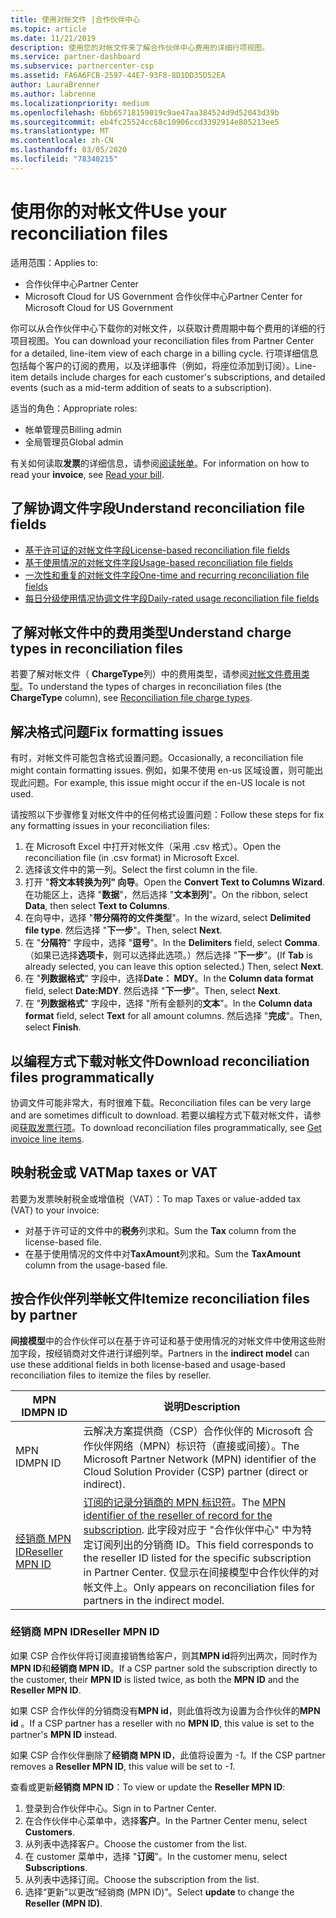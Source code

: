 ```yaml
---
title: 使用对帐文件 |合作伙伴中心
ms.topic: article
ms.date: 11/21/2019
description: 使用您的对帐文件来了解合作伙伴中心费用的详细行项视图。
ms.service: partner-dashboard
ms.subservice: partnercenter-csp
ms.assetid: FA6A6FCB-2597-44E7-93F8-8D1DD35D52EA
author: LauraBrenner
ms.author: labrenne
ms.localizationpriority: medium
ms.openlocfilehash: 6bb65718159019c9ae47aa384524d9d52043d39b
ms.sourcegitcommit: eb4fc25524cc68c10906ccd3392914e805213ee5
ms.translationtype: MT
ms.contentlocale: zh-CN
ms.lasthandoff: 03/05/2020
ms.locfileid: "78340215"
---
```

# <a name="use-your-reconciliation-files"></a><span data-ttu-id="2a331-103">使用你的对帐文件</span><span class="sxs-lookup"><span data-stu-id="2a331-103">Use your reconciliation files</span></span>

<span data-ttu-id="2a331-104">适用范围：</span><span class="sxs-lookup"><span data-stu-id="2a331-104">Applies to:</span></span>

- <span data-ttu-id="2a331-105">合作伙伴中心</span><span class="sxs-lookup"><span data-stu-id="2a331-105">Partner Center</span></span>
- <span data-ttu-id="2a331-106">Microsoft Cloud for US Government 合作伙伴中心</span><span class="sxs-lookup"><span data-stu-id="2a331-106">Partner Center for Microsoft Cloud for US Government</span></span>

<span data-ttu-id="2a331-107">你可以从合作伙伴中心下载你的对帐文件，以获取计费周期中每个费用的详细的行项目视图。</span><span class="sxs-lookup"><span data-stu-id="2a331-107">You can download your reconciliation files from Partner Center for a detailed, line-item view of each charge in a billing cycle.</span></span> <span data-ttu-id="2a331-108">行项详细信息包括每个客户的订阅的费用，以及详细事件（例如，将座位添加到订阅）。</span><span class="sxs-lookup"><span data-stu-id="2a331-108">Line-item details include charges for each customer's subscriptions, and detailed events (such as a mid-term addition of seats to a subscription).</span></span>

<span data-ttu-id="2a331-109">适当的角色：</span><span class="sxs-lookup"><span data-stu-id="2a331-109">Appropriate roles:</span></span>

- <span data-ttu-id="2a331-110">帐单管理员</span><span class="sxs-lookup"><span data-stu-id="2a331-110">Billing admin</span></span>
- <span data-ttu-id="2a331-111">全局管理员</span><span class="sxs-lookup"><span data-stu-id="2a331-111">Global admin</span></span>

<span data-ttu-id="2a331-112">有关如何读取**发票**的详细信息，请参阅[阅读帐单](read-your-bill.md)。</span><span class="sxs-lookup"><span data-stu-id="2a331-112">For information on how to read your **invoice**, see [Read your bill](read-your-bill.md).</span></span>

## <a name="understand-reconciliation-file-fields"></a><span data-ttu-id="2a331-113">了解协调文件字段</span><span class="sxs-lookup"><span data-stu-id="2a331-113">Understand reconciliation file fields</span></span>

- [<span data-ttu-id="2a331-114">基于许可证的对帐文件字段</span><span class="sxs-lookup"><span data-stu-id="2a331-114">License-based reconciliation file fields</span></span>](license-based-recon-files.md)
- [<span data-ttu-id="2a331-115">基于使用情况的对帐文件字段</span><span class="sxs-lookup"><span data-stu-id="2a331-115">Usage-based reconciliation file fields</span></span>](usage-based-recon-files.md)
- [<span data-ttu-id="2a331-116">一次性和重复的对帐文件字段</span><span class="sxs-lookup"><span data-stu-id="2a331-116">One-time and recurring reconciliation file fields</span></span>](one-time-recurring-recon-files.md)
- [<span data-ttu-id="2a331-117">每日分级使用情况协调文件字段</span><span class="sxs-lookup"><span data-stu-id="2a331-117">Daily-rated usage reconciliation file fields</span></span>](daily-rated-usage-recon-files.md)

## <a name="understand-charge-types-in-reconciliation-files"></a><span data-ttu-id="2a331-118">了解对帐文件中的费用类型</span><span class="sxs-lookup"><span data-stu-id="2a331-118">Understand charge types in reconciliation files</span></span>

<span data-ttu-id="2a331-119">若要了解对帐文件（ **ChargeType**列）中的费用类型，请参阅[对帐文件费用类型](recon-file-charge-types.md)。</span><span class="sxs-lookup"><span data-stu-id="2a331-119">To understand the types of charges in reconciliation files (the **ChargeType** column), see [Reconciliation file charge types](recon-file-charge-types.md).</span></span>

## <a name="fix-formatting-issues"></a><span data-ttu-id="2a331-120">解决格式问题</span><span class="sxs-lookup"><span data-stu-id="2a331-120">Fix formatting issues</span></span>

<span data-ttu-id="2a331-121">有时，对帐文件可能包含格式设置问题。</span><span class="sxs-lookup"><span data-stu-id="2a331-121">Occasionally, a reconciliation file might contain formatting issues.</span></span> <span data-ttu-id="2a331-122">例如，如果不使用 en-us 区域设置，则可能出现此问题。</span><span class="sxs-lookup"><span data-stu-id="2a331-122">For example, this issue might occur if the en-US locale is not used.</span></span>

<span data-ttu-id="2a331-123">请按照以下步骤修复对帐文件中的任何格式设置问题：</span><span class="sxs-lookup"><span data-stu-id="2a331-123">Follow these steps for fix any formatting issues in your reconciliation files:</span></span>

1. <span data-ttu-id="2a331-124">在 Microsoft Excel 中打开对帐文件（采用 .csv 格式）。</span><span class="sxs-lookup"><span data-stu-id="2a331-124">Open the reconciliation file (in .csv format) in Microsoft Excel.</span></span>
2. <span data-ttu-id="2a331-125">选择该文件中的第一列。</span><span class="sxs-lookup"><span data-stu-id="2a331-125">Select the first column in the file.</span></span>
3. <span data-ttu-id="2a331-126">打开 "**将文本转换为列" 向导**。</span><span class="sxs-lookup"><span data-stu-id="2a331-126">Open the **Convert Text to Columns Wizard**.</span></span> <span data-ttu-id="2a331-127">在功能区上，选择 "**数据**"，然后选择 "**文本到列**"。</span><span class="sxs-lookup"><span data-stu-id="2a331-127">On the ribbon, select **Data**, then select **Text to Columns**.</span></span>
4. <span data-ttu-id="2a331-128">在向导中，选择 "**带分隔符的文件类型**"。</span><span class="sxs-lookup"><span data-stu-id="2a331-128">In the wizard, select **Delimited file type**.</span></span> <span data-ttu-id="2a331-129">然后选择 "**下一步**"。</span><span class="sxs-lookup"><span data-stu-id="2a331-129">Then, select **Next**.</span></span>
5. <span data-ttu-id="2a331-130">在 "**分隔符**" 字段中，选择 "**逗号**"。</span><span class="sxs-lookup"><span data-stu-id="2a331-130">In the **Delimiters** field, select **Comma**.</span></span> <span data-ttu-id="2a331-131">（如果已选择**选项卡**，则可以选择此选项。）然后选择 "**下一步**"。</span><span class="sxs-lookup"><span data-stu-id="2a331-131">(If **Tab** is already selected, you can leave this option selected.) Then, select **Next**.</span></span>
6. <span data-ttu-id="2a331-132">在 "**列数据格式**" 字段中，选择**Date： MDY**。</span><span class="sxs-lookup"><span data-stu-id="2a331-132">In the **Column data format** field, select **Date:MDY**.</span></span> <span data-ttu-id="2a331-133">然后选择 "**下一步**"。</span><span class="sxs-lookup"><span data-stu-id="2a331-133">Then, select **Next**.</span></span>
7. <span data-ttu-id="2a331-134">在 "**列数据格式**" 字段中，选择 "所有金额列的**文本**"。</span><span class="sxs-lookup"><span data-stu-id="2a331-134">In the **Column data format** field, select **Text** for all amount columns.</span></span> <span data-ttu-id="2a331-135">然后选择 "**完成**"。</span><span class="sxs-lookup"><span data-stu-id="2a331-135">Then, select **Finish**.</span></span>

## <a name="download-reconciliation-files-programmatically"></a><span data-ttu-id="2a331-136">以编程方式下载对帐文件</span><span class="sxs-lookup"><span data-stu-id="2a331-136">Download reconciliation files programmatically</span></span>

<span data-ttu-id="2a331-137">协调文件可能非常大，有时很难下载。</span><span class="sxs-lookup"><span data-stu-id="2a331-137">Reconciliation files can be very large and are sometimes difficult to download.</span></span> <span data-ttu-id="2a331-138">若要以编程方式下载对帐文件，请参阅[获取发票行项](https://docs.microsoft.com/partner-center/develop/get-invoiceline-items)。</span><span class="sxs-lookup"><span data-stu-id="2a331-138">To download reconciliation files programmatically, see [Get invoice line items](https://docs.microsoft.com/partner-center/develop/get-invoiceline-items).</span></span>

## <a name="map-taxes-or-vat"></a><span data-ttu-id="2a331-139">映射税金或 VAT</span><span class="sxs-lookup"><span data-stu-id="2a331-139">Map taxes or VAT</span></span>

<span data-ttu-id="2a331-140">若要为发票映射税金或增值税（VAT）：</span><span class="sxs-lookup"><span data-stu-id="2a331-140">To map Taxes or value-added tax (VAT) to your invoice:</span></span>

- <span data-ttu-id="2a331-141">对基于许可证的文件中的**税务**列求和。</span><span class="sxs-lookup"><span data-stu-id="2a331-141">Sum the **Tax** column from the license-based file.</span></span>
- <span data-ttu-id="2a331-142">在基于使用情况的文件中对**TaxAmount**列求和。</span><span class="sxs-lookup"><span data-stu-id="2a331-142">Sum the **TaxAmount** column from the usage-based file.</span></span>

## <a name="itemize-reconciliation-files-by-partner"></a><span data-ttu-id="2a331-143">按合作伙伴列举帐文件</span><span class="sxs-lookup"><span data-stu-id="2a331-143">Itemize reconciliation files by partner</span></span>

<span data-ttu-id="2a331-144">**间接模型**中的合作伙伴可以在基于许可证和基于使用情况的对帐文件中使用这些附加字段，按经销商对文件进行详细列举。</span><span class="sxs-lookup"><span data-stu-id="2a331-144">Partners in the **indirect model** can use these additional fields in both license-based and usage-based reconciliation files to itemize the files by reseller.</span></span>

| <span data-ttu-id="2a331-145">MPN ID</span><span class="sxs-lookup"><span data-stu-id="2a331-145">MPN ID</span></span> | <span data-ttu-id="2a331-146">说明</span><span class="sxs-lookup"><span data-stu-id="2a331-146">Description</span></span> |
| ------ | ----------- |
| <span data-ttu-id="2a331-147">MPN ID</span><span class="sxs-lookup"><span data-stu-id="2a331-147">MPN ID</span></span> | <span data-ttu-id="2a331-148">云解决方案提供商（CSP）合作伙伴的 Microsoft 合作伙伴网络（MPN）标识符（直接或间接）。</span><span class="sxs-lookup"><span data-stu-id="2a331-148">The Microsoft Partner Network (MPN) identifier of the Cloud Solution Provider (CSP) partner (direct or indirect).</span></span> |
| [<span data-ttu-id="2a331-149">经销商 MPN ID</span><span class="sxs-lookup"><span data-stu-id="2a331-149">Reseller MPN ID</span></span>](#reseller-mpn-id) | <span data-ttu-id="2a331-150">[订阅的记录分销商的 MPN 标识符](#reseller-mpn-id)。</span><span class="sxs-lookup"><span data-stu-id="2a331-150">The [MPN identifier of the reseller of record for the subscription](#reseller-mpn-id).</span></span> <span data-ttu-id="2a331-151">此字段对应于 "合作伙伴中心" 中为特定订阅列出的分销商 ID。</span><span class="sxs-lookup"><span data-stu-id="2a331-151">This field corresponds to the reseller ID listed for the specific subscription in Partner Center.</span></span> <span data-ttu-id="2a331-152">仅显示在间接模型中合作伙伴的对帐文件上。</span><span class="sxs-lookup"><span data-stu-id="2a331-152">Only appears on reconciliation files for partners in the indirect model.</span></span> |

### <a name="reseller-mpn-id"></a><span data-ttu-id="2a331-153">经销商 MPN ID</span><span class="sxs-lookup"><span data-stu-id="2a331-153">Reseller MPN ID</span></span>

<span data-ttu-id="2a331-154">如果 CSP 合作伙伴将订阅直接销售给客户，则其**MPN id**将列出两次，同时作为**MPN ID**和**经销商 MPN ID**。</span><span class="sxs-lookup"><span data-stu-id="2a331-154">If a CSP partner sold the subscription directly to the customer, their **MPN ID** is listed twice, as both the **MPN ID** and the **Reseller MPN ID**.</span></span>

<span data-ttu-id="2a331-155">如果 CSP 合作伙伴的分销商没有**MPN id**，则此值将改为设置为合作伙伴的**MPN id** 。</span><span class="sxs-lookup"><span data-stu-id="2a331-155">If a CSP partner has a reseller with no **MPN ID**, this value is set to the partner's **MPN ID** instead.</span></span>

<span data-ttu-id="2a331-156">如果 CSP 合作伙伴删除了**经销商 MPN ID**，此值将设置为 *-1*。</span><span class="sxs-lookup"><span data-stu-id="2a331-156">If the CSP partner removes a **Reseller MPN ID**, this value will be set to *-1*.</span></span>

<span data-ttu-id="2a331-157">查看或更新**经销商 MPN ID**：</span><span class="sxs-lookup"><span data-stu-id="2a331-157">To view or update the **Reseller MPN ID**:</span></span>

1. <span data-ttu-id="2a331-158">登录到合作伙伴中心。</span><span class="sxs-lookup"><span data-stu-id="2a331-158">Sign in to Partner Center.</span></span>
2. <span data-ttu-id="2a331-159">在合作伙伴中心菜单中，选择**客户**。</span><span class="sxs-lookup"><span data-stu-id="2a331-159">In the Partner Center menu, select **Customers**.</span></span>
3. <span data-ttu-id="2a331-160">从列表中选择客户。</span><span class="sxs-lookup"><span data-stu-id="2a331-160">Choose the customer from the list.</span></span>
4. <span data-ttu-id="2a331-161">在 customer 菜单中，选择 "**订阅**"。</span><span class="sxs-lookup"><span data-stu-id="2a331-161">In the customer menu, select **Subscriptions**.</span></span>
5. <span data-ttu-id="2a331-162">从列表中选择订阅。</span><span class="sxs-lookup"><span data-stu-id="2a331-162">Choose the subscription from the list.</span></span>
6. <span data-ttu-id="2a331-163">选择“更新”以更改“经销商 (MPN ID)”。</span><span class="sxs-lookup"><span data-stu-id="2a331-163">Select **update** to change the **Reseller (MPN ID)**.</span></span>
